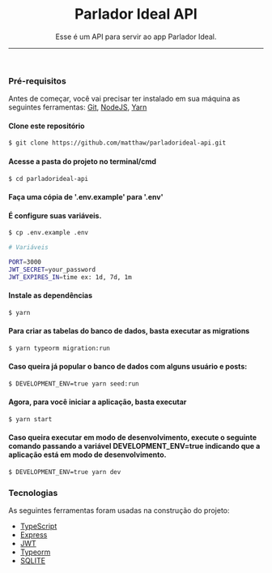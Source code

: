<h1 align="center">Parlador Ideal API</h1>

<p align="center">Esse é um API para servir ao app Parlador Ideal.</p>

---

<br>


### Pré-requisitos

Antes de começar, você vai precisar ter instalado em sua máquina as seguintes ferramentas:
[Git](https://git-scm.com), [NodeJS](https://nodejs.org/en/), [Yarn](https://yarnpkg.com/cli/install)

#### Clone este repositório
```bash
$ git clone https://github.com/matthaw/parladorideal-api.git
```

#### Acesse a pasta do projeto no terminal/cmd

```bash
$ cd parladorideal-api
```

#### Faça uma cópia de '.env.example' para '.env'
#### É configure suas variáveis.

```bash
$ cp .env.example .env

# Variáveis

PORT=3000
JWT_SECRET=your_password
JWT_EXPIRES_IN=time ex: 1d, 7d, 1m
```

#### Instale as dependências
```bash
$ yarn
```

#### Para criar as tabelas do banco de dados, basta executar as migrations

```bash
$ yarn typeorm migration:run
```

#### Caso queira já popular o banco de dados com alguns usuário e posts:

```bash
$ DEVELOPMENT_ENV=true yarn seed:run
```

#### Agora, para você iniciar a aplicação, basta executar

```bash
$ yarn start
```

#### Caso queira executar em modo de desenvolvimento, execute o seguinte comando passando a variável DEVELOPMENT_ENV=true indicando que a aplicação está em modo de desenvolvimento.

```bash
$ DEVELOPMENT_ENV=true yarn dev
```

### Tecnologias

As seguintes ferramentas foram usadas na construção do projeto:

- [TypeScript](https://www.typescriptlang.org/)
- [Express](https://expressjs.com/pt-br/)
- [JWT](https://jwt.io/)
- [Typeorm](https://typeorm.io/#/)
- [SQLITE](https://www.sqlite.org/index.html)

